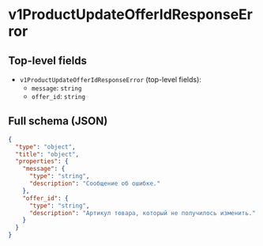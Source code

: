 # v1ProductUpdateOfferIdResponseError

## Top-level fields
- `v1ProductUpdateOfferIdResponseError` (top-level fields):
  - `message`: `string`
  - `offer_id`: `string`

## Full schema (JSON)
```json
{
  "type": "object",
  "title": "object",
  "properties": {
    "message": {
      "type": "string",
      "description": "Сообщение об ошибке."
    },
    "offer_id": {
      "type": "string",
      "description": "Артикул товара, который не получилось изменить."
    }
  }
}
```
